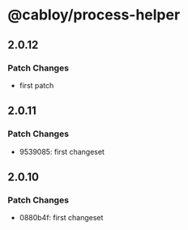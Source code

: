 # @cabloy/process-helper

## 2.0.12

### Patch Changes

- first patch

## 2.0.11

### Patch Changes

- 9539085: first changeset

## 2.0.10

### Patch Changes

- 0880b4f: first changeset
